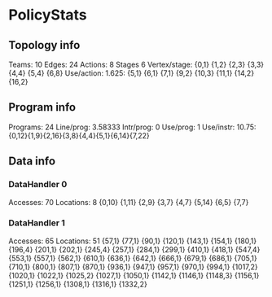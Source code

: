 # PolicyStats
## Topology info
Teams:		10
Edges:		24
Actions:	8
Stages		6
Vertex/stage:	{0,1} {1,2} {2,3} {3,3} {4,4} {5,4} {6,8} 
Use/action:	1.625: {5,1} {6,1} {7,1} {9,2} {10,3} {11,1} {14,2} {16,2} 

## Program info
Programs:	24
Line/prog:	3.58333
Intr/prog:	0
Use/prog:	1
Use/instr:	10.75: {0,12}{1,9}{2,16}{3,8}{4,4}{5,1}{6,14}{7,22}

## Data info

### DataHandler 0
Accesses:	70
Locations:	8
{0,10} {1,11} {2,9} {3,7} {4,7} {5,14} {6,5} {7,7} 

### DataHandler 1
Accesses:	65
Locations:	51
{57,1} {77,1} {90,1} {120,1} {143,1} {154,1} {180,1} {196,4} {201,1} {202,1} {245,4} {257,1} {284,1} {299,1} {410,1} {418,1} {547,4} {553,1} {557,1} {562,1} {610,1} {636,1} {642,1} {666,1} {679,1} {686,1} {705,1} {710,1} {800,1} {807,1} {870,1} {936,1} {947,1} {957,1} {970,1} {994,1} {1017,2} {1020,1} {1022,1} {1025,2} {1027,1} {1050,1} {1142,1} {1146,1} {1148,3} {1156,1} {1251,1} {1256,1} {1308,1} {1316,1} {1332,2} 